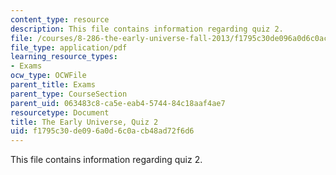 ```yaml
---
content_type: resource
description: This file contains information regarding quiz 2.
file: /courses/8-286-the-early-universe-fall-2013/f1795c30de096a0d6c0acb48ad72f6d6_MIT8_286F13_q2.pdf
file_type: application/pdf
learning_resource_types:
- Exams
ocw_type: OCWFile
parent_title: Exams
parent_type: CourseSection
parent_uid: 063483c8-ca5e-eab4-5744-84c18aaf4ae7
resourcetype: Document
title: The Early Universe, Quiz 2
uid: f1795c30-de09-6a0d-6c0a-cb48ad72f6d6
---
```

This file contains information regarding quiz 2.